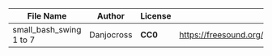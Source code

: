 | File Name        | Author   | License   | Link                            |
|------------------|----------|-----------|---------------------------------|
| small_bash_swing 1 to 7 | Danjocross | **CC0** | https://freesound.org/people/Danjocross/sounds/507470/ |
